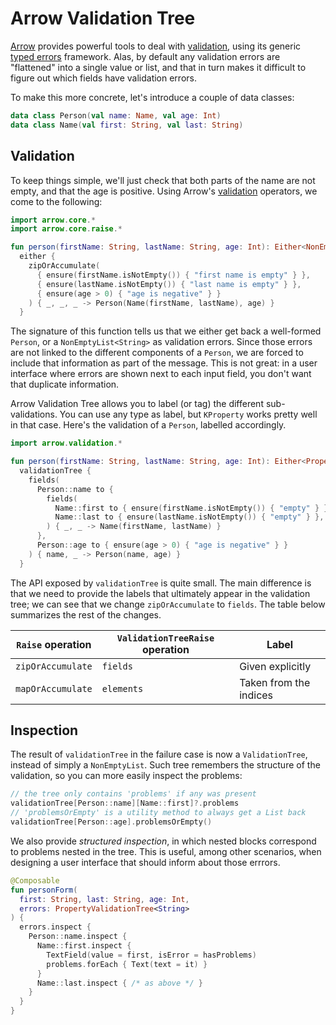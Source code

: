 # Arrow Validation Tree

[Arrow](https://arrow-kt.io/) provides powerful tools to deal with 
[validation](https://arrow-kt.io/learn/typed-errors/validation/), using its generic
[typed errors](https://arrow-kt.io/learn/typed-errors/working-with-typed-errors/) framework.
Alas, by default any validation errors are "flattened" into a single value or list, and that in turn
makes it difficult to figure out which fields have validation errors.

To make this more concrete, let's introduce a couple of data classes:

```kotlin
data class Person(val name: Name, val age: Int)
data class Name(val first: String, val last: String)
```

## Validation

To keep things simple, we'll just check that both parts of the name are not empty, and that the age
is positive. Using Arrow's [validation](https://arrow-kt.io/learn/typed-errors/validation/) operators,
we come to the following:

```kotlin
import arrow.core.*
import arrow.core.raise.*

fun person(firstName: String, lastName: String, age: Int): Either<NonEmptyList<String>, Person> =
  either {
    zipOrAccumulate(
      { ensure(firstName.isNotEmpty()) { "first name is empty" } },
      { ensure(lastName.isNotEmpty()) { "last name is empty" } },
      { ensure(age > 0) { "age is negative" } }
    ) { _, _, _ -> Person(Name(firstName, lastName), age) }
  }
```

The signature of this function tells us that we either get back a well-formed `Person`, or a
`NonEmptyList<String>` as validation errors. Since those errors are not linked to the different
components of a `Person`, we are forced to include that information as part of the message.
This is not great: in a user interface where errors are shown next to each input field, you
don't want that duplicate information.

Arrow Validation Tree allows you to label (or tag) the different sub-validations. You can use
any type as label, but `KProperty` works pretty well in that case. Here's the validation of a
`Person`, labelled accordingly.

```kotlin
import arrow.validation.*

fun person(firstName: String, lastName: String, age: Int): Either<PropertyValidationTree<String>, Person> =
  validationTree {
    fields(
      Person::name to {
        fields(
          Name::first to { ensure(firstName.isNotEmpty()) { "empty" } },
          Name::last to { ensure(lastName.isNotEmpty()) { "empty" } },
        ) { _, _ -> Name(firstName, lastName) }
      },
      Person::age to { ensure(age > 0) { "age is negative" } }
    ) { name, _ -> Person(name, age) }
  }
```

The API exposed by `validationTree` is quite small. The main difference is that we need to
provide the labels that ultimately appear in the validation tree; we can see that we change
`zipOrAccumulate` to `fields`. The table below summarizes the rest of the changes.

| `Raise` operation | `ValidationTreeRaise` operation | Label                  |
|-|-|------------------------|
| `zipOrAccumulate` | `fields` | Given explicitly       |
| `mapOrAccumulate` | `elements` | Taken from the indices |

## Inspection

The result of `validationTree` in the failure case is now a `ValidationTree`, instead of simply
a `NonEmptyList`. Such tree remembers the structure of the validation, so you can more easily
inspect the problems:

```kotlin
// the tree only contains 'problems' if any was present
validationTree[Person::name][Name::first]?.problems
// 'problemsOrEmpty' is a utility method to always get a List back
validationTree[Person::age].problemsOrEmpty()
```

We also provide _structured inspection_, in which nested blocks correspond to problems nested
in the tree. This is useful, among other scenarios, when designing a user interface that should
inform about those errrors.

```kotlin
@Composable
fun personForm(
  first: String, last: String, age: Int, 
  errors: PropertyValidationTree<String>
) {
  errors.inspect {
    Person::name.inspect {
      Name::first.inspect {
        TextField(value = first, isError = hasProblems)
        problems.forEach { Text(text = it) }
      }
      Name::last.inspect { /* as above */ }
    }
  }
}
```
